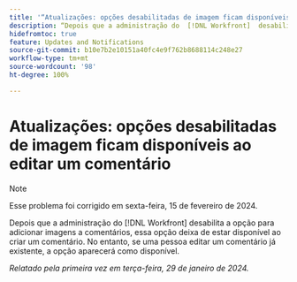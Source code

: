 ```yaml
---
title: '“Atualizações: opções desabilitadas de imagem ficam disponíveis ao editar um comentário”'
description: “Depois que a administração do  [!DNL Workfront]  desabilita a opção para adicionar imagens a comentários, essa opção deixa de estar disponível ao criar um comentário. No entanto, se uma pessoa editar um comentário já existente, a opção aparecerá como disponível.”
hidefromtoc: true
feature: Updates and Notifications
source-git-commit: b10e7b2e10151a40fc4e9f762b8688114c248e27
workflow-type: tm+mt
source-wordcount: '98'
ht-degree: 100%

---
```



# Atualizações: opções desabilitadas de imagem ficam disponíveis ao editar um comentário

>[!NOTE]
>
>Esse problema foi corrigido em sexta-feira, 15 de fevereiro de 2024.

Depois que a administração do [!DNL Workfront] desabilita a opção para adicionar imagens a comentários, essa opção deixa de estar disponível ao criar um comentário. No entanto, se uma pessoa editar um comentário já existente, a opção aparecerá como disponível.

_Relatado pela primeira vez em terça-feira, 29 de janeiro de 2024._
